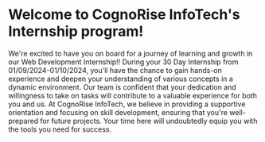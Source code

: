 <h1>Welcome to CognoRise InfoTech's Internship program! </h1>
We're excited to have you on board for a journey of learning and growth 
in our Web Development 
Internship!!
During your 30 Day Internship from 01/09/2024-01/10/2024, you'll have the 
chance to gain hands-on experience and deepen your understanding of 
various concepts in a dynamic environment. Our team is confident that your 
dedication and willingness to take on tasks will contribute to a valuable 
experience for both you and us.
At CognoRise InfoTech, we believe in providing a supportive orientation and 
focusing on skill development, ensuring that you're well-prepared for future 
projects. Your time here will undoubtedly equip you with the tools you need 
for success.
